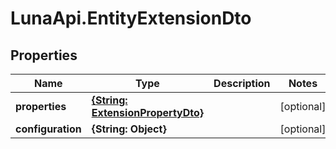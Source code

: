 # LunaApi.EntityExtensionDto

## Properties

Name | Type | Description | Notes
------------ | ------------- | ------------- | -------------
**properties** | [**{String: ExtensionPropertyDto}**](ExtensionPropertyDto.md) |  | [optional] 
**configuration** | **{String: Object}** |  | [optional] 


